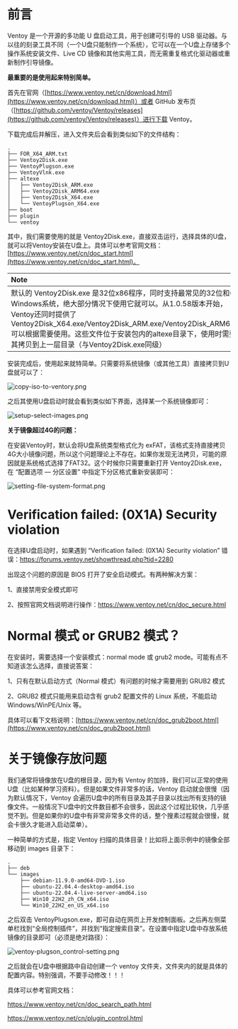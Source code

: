 # 前言

Ventoy 是一个开源的多功能 U 盘启动工具，用于创建可引导的 USB 驱动器。与以往的刻录工具不同（一个U盘只能制作一个系统），它可以在一个U盘上存储多个操作系统安装文件、Live CD 镜像和其他实用工具，而无需重复格式化驱动器或重新制作引导镜像。

**最重要的是使用起来特别简单。**

首先在官网（[https://www.ventoy.net/cn/download.html](https://www.ventoy.net/cn/download.html)）或者 GitHub 发布页（[https://github.com/ventoy/Ventoy/releases](https://github.com/ventoy/Ventoy/releases)）进行下载 Ventoy。

下载完成后并解压，进入文件夹后会看到类似如下的文件结构：

```
.
├── FOR_X64_ARM.txt
├── Ventoy2Disk.exe
├── VentoyPlugson.exe
├── VentoyVlnk.exe
├── altexe
│   ├── Ventoy2Disk_ARM.exe
│   ├── Ventoy2Disk_ARM64.exe
│   ├── Ventoy2Disk_X64.exe
│   └── VentoyPlugson_X64.exe
├── boot
├── plugin
└── ventoy
```

其中，我们需要使用的就是 Ventoy2Disk.exe，直接双击运行，选择具体的U盘，就可以将Ventoy安装在U盘上。具体可以参考官网文档：[https://www.ventoy.net/cn/doc_start.html](https://www.ventoy.net/cn/doc_start.html)。

|**Note**|
|:-------|
|默认的 Ventoy2Disk.exe 是32位x86程序，同时支持最常见的32位和64位Windows系统，绝大部分情况下使用它就可以。从1.0.58版本开始，Ventoy还同时提供了 Ventoy2Disk_X64.exe/Ventoy2Disk_ARM.exe/Ventoy2Disk_ARM64.exe 可以根据需要使用。这些文件位于安装包内的altexe目录下，使用时需要将其拷贝到上一层目录（与Ventoy2Disk.exe同级）|

安装完成后，使用起来就特简单。只需要将系统镜像（或其他工具）直接拷贝到U盘就可以了：

![copy-iso-to-ventory.png](https://ituknown.cn/blog-media/Ventoy/copy-iso-to-ventory.png)

之后其使用U盘启动时就会看到类似如下界面，选择某一个系统镜像即可：

![setup-select-images.png](https://ituknown.cn/blog-media/Ventoy/setup-select-images.png)


**关于镜像超过4G的问题：**

在安装Ventoy时，默认会将U盘系统类型格式化为 exFAT，该格式支持直接拷贝4G大小镜像问题，所以这个问题理论上不存在。如果你发现无法拷贝，可能的原因就是系统格式选择了FAT32。这个时候你只需要重新打开 Ventoy2Disk.exe，在 “配置选项 — 分区设置” 中指定下分区格式重新安装即可：

![setting-file-system-format.png](https://ituknown.cn/blog-media/Ventoy/setting-file-system-format.png)

# Verification failed: (0X1A) Security violation

在选择U盘启动时，如果遇到 “Verification failed: (0X1A) Security violation” 错误：https://forums.ventoy.net/showthread.php?tid=2280

出现这个问题的原因是 BIOS 打开了安全启动模式。有两种解决方案：

1、直接禁用安全模式即可

2、按照官网文档说明进行操作：https://www.ventoy.net/cn/doc_secure.html

# Normal 模式 or GRUB2 模式？

在安装时，需要选择一个安装模式：normal mode 或 grub2 mode。可能有点不知道该怎么选择，直接说答案：

1、只有在默认启动方式（Normal 模式）有问题的时候才需要用到 GRUB2 模式

2、GRUB2 模式只能用来启动含有 grub2 配置文件的 Linux 系统，不能启动 Windows/WinPE/Unix 等。

具体可以看下文档说明：[https://www.ventoy.net/cn/doc_grub2boot.html](https://www.ventoy.net/cn/doc_grub2boot.html)

# 关于镜像存放问题

我们通常将镜像放在U盘的根目录，因为有 Ventoy 的加持，我们可以正常的使用U盘（比如某种学习资料）。但是如果文件非常多的话，Ventoy 启动就会很慢（因为默认情况下，Ventoy 会遍历U盘中的所有目录及其子目录以找出所有支持的镜像文件。一般情况下U盘中的文件数目都不会很多，因此这个过程比较快，几乎感觉不到。但是如果你的U盘中有非常非常多文件的话，整个搜素过程就会很慢，就会卡很久才能进入启动菜单）。

一种简单的方式是，指定 Ventoy 扫描的具体目录！比如将上面示例中的镜像全部移动到 images 目录下：

```
.
├── deb
└── images
    ├── debian-11.9.0-amd64-DVD-1.iso
    ├── ubuntu-22.04.4-desktop-amd64.iso
    ├── ubuntu-22.04.4-live-server-amd64.iso
    ├── Win10_22H2_zh_CN_x64.iso
    └── Win10_22H2_en_US_x64.iso
```

之后双击 VentoyPlugson.exe，即可自动在网页上开发控制面板。之后再左侧菜单栏找到“全局控制插件”，并找到“指定搜索目录”。在设置中指定U盘中存放系统镜像的目录即可（必须是绝对路径）：

![ventoy-plugson_control-setting.png](https://ituknown.cn/blog-media/Ventoy/ventoy-plugson_control-setting.png)

之后就会在U盘中根据路中自动创建一个 ventoy 文件夹，文件夹内的就是具体的配置内容。特别强调，不要手动修改！！！

具体可以参考官网文档：

https://www.ventoy.net/cn/doc_search_path.html

https://www.ventoy.net/cn/plugin_control.html

